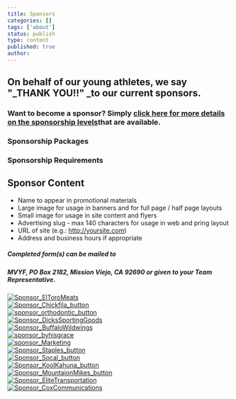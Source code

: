 ```yaml
---
title: Sponsors
categories: []
tags: ['about']
status: publish
type: content
published: true
author: 
---
```

## On behalf of our young athletes, we say "_THANK YOU!!" _to our current sponsors.

### 

### Want to become a sponsor? Simply [click here for more details on the sponsorship levels](http://mvcowboysfootball.files.wordpress.com/2013/08/sponsorship-packet-mvyf-2013.pdf "Sponsorship Forms")that are available.

### Sponsorship Packages

### Sponsorship Requirements

## Sponsor Content

* Name to appear in promotional materials
* Large image for usage in banners and for full page / half page layouts
* Small image for usage in site content and flyers
* Advertising slug - max 140 characters for usage in web and pring layout
* URL of site (e.g.: http://yoursite.com)
* Address and business hours if appropriate

 
##### Completed form(s) can be mailed to

##### **MVYF, PO Box 2182, Mission Viejo, CA 92690** or given to your Team Representative.

[![Sponsor_ElToroMeats](http://mvcowboysfootball.files.wordpress.com/2012/09/sponsor_eltoromeats1.jpg)](http://www.eltoromeats.com/html/home.html)  
 [![Sponsor_Chickfila_button](http://mvcowboysfootball.files.wordpress.com/2012/09/sponsor_chickfila_button.jpg)](http://www.cfarestaurant.com/eltororoad/home)  
 [![sponsor_orthodontic_button](http://mvcowboysfootball.files.wordpress.com/2012/09/sponsor_orthodontic_button.jpg)](http://www.advancedorthodonticcenter.com/user/)  
 [![Sponsor_DicksSportingGoods](http://mvcowboysfootball.files.wordpress.com/2012/09/sponsor_dicksportinggoods_button.jpg)](http://www.dickssportinggoods.com/home/index.jsp)  
 [![Sponsor_BuffaloWildwings](http://mvcowboysfootball.files.wordpress.com/2012/09/sponsor_buffalowildwings_button.jpg)](http://www.buffalowildwings.com/locations/Detail/3419)  
 [![sponsor_byhisgrace](http://mvcowboysfootball.files.wordpress.com/2012/09/sponsor_byhisgrace_button.jpg)](http://www.byhisgracephotography.com/)  
 [![sponsor_Marketing](http://mvcowboysfootball.files.wordpress.com/2012/09/sponsor_incrediblemarketing_button.jpg)](http://www.incrediblemarketing.com/)  
 [![Sponsor_Staples_button](http://mvcowboysfootball.files.wordpress.com/2012/09/sponsor_staples_button.jpg)](http://www.staples.com)  
 [![Sponsor_Socal_button](http://mvcowboysfootball.files.wordpress.com/2013/08/sponsor_socal_button.jpg)](http://www.socalpizzamv.com/)  
 [![Sponsor_KoolKahuna_button](http://mvcowboysfootball.files.wordpress.com/2012/09/sponsor_koolhahunameats.jpg)](http://www.koolkahunashaveice.com/)  
 [![Sponsor_MountaionMikes_button](http://mvcowboysfootball.files.wordpress.com/2013/08/sponsor_mountainmikes_button.jpg)](http://www.mountainmikes.com/)  
 [![Sponsor_EliteTransportation](http://mvcowboysfootball.files.wordpress.com/2012/09/sponsor_elitetransportation1.jpg)](http://www.elitetransportation.org/index.html)  
 [![Sponsor_CoxCommunications](http://mvcowboysfootball.files.wordpress.com/2012/09/sponsor_coxcommunications.jpg)](http://ww2.cox.com/residential/orangecounty/home.cox)

